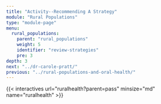 ```yaml
---
title: "Activity--Recommending A Strategy"
module: "Rural Populations"
type: "module-page"
menu:
  rural_populations:
    parent: "rural_populations"
    weight: 5
    identifier: "review-strategies"
    pre: 3
depth: 3
next: "../dr-carole-pratt/"
previous: "../rural-populations-and-oral-health/"
---
```



{{< interactives url="ruralhealth?parent=pass" minsize="md" name="ruralhealth" >}}